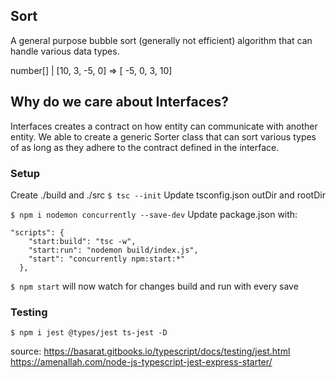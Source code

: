 ## Sort

A general purpose bubble sort (generally not efficient) algorithm that can handle various data types.

number[] | [10, 3, -5, 0] => [ -5, 0, 3, 10]

## Why do we care about Interfaces?

Interfaces creates a contract on how entity can communicate with another entity. We able to create a generic Sorter class that can sort various types of as long as they adhere to the contract defined in the interface.

### Setup

Create ./build and ./src
`$ tsc --init`
Update tsconfig.json outDir and rootDir

`$ npm i nodemon concurrently --save-dev`
Update package.json with:

```
"scripts": {
    "start:build": "tsc -w",
    "start:run": "nodemon build/index.js",
    "start": "concurrently npm:start:*"
  },
```

`$ npm start` will now watch for changes build and run with every save

### Testing

`$ npm i jest @types/jest ts-jest -D`

source: https://basarat.gitbooks.io/typescript/docs/testing/jest.html
https://amenallah.com/node-js-typescript-jest-express-starter/
